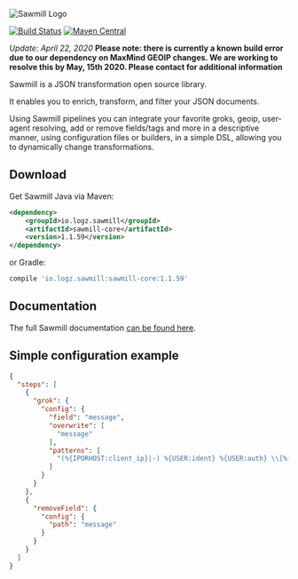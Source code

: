![Sawmill Logo](sawmill-logo.png)

[![Build Status](https://travis-ci.org/logzio/sawmill.svg?branch=master)](https://travis-ci.org/logzio/sawmill)
[![Maven Central](https://maven-badges.herokuapp.com/maven-central/io.logz.sawmill/sawmill/badge.svg)](http://mvnrepository.com/artifact/io.logz.sawmill/sawmill)

*Update: April 22, 2020*
__Please note: there is currently a known build error due to our dependency on MaxMind GEOIP changes. We are working to resolve this by May, 15th 2020. Please contact for additional information__

Sawmill is a JSON transformation open source library. 

It enables you to enrich, transform, and filter your JSON documents. 

Using Sawmill pipelines you can integrate your favorite groks, geoip, user-agent resolving, add or remove fields/tags and more in a descriptive manner, using configuration files or builders, in a simple DSL, allowing you to dynamically change transformations.

## Download

Get Sawmill Java via Maven:

```xml
<dependency>
    <groupId>io.logz.sawmill</groupId>
    <artifactId>sawmill-core</artifactId>
    <version>1.1.59</version>
</dependency>
```

or Gradle:

```gradle
compile 'io.logz.sawmill:sawmill-core:1.1.59'
```

## Documentation

The full Sawmill documentation [can be found here](https://github.com/logzio/sawmill/wiki).

## Simple configuration example

```json
{
  "steps": [
    {
      "grok": {
        "config": {
          "field": "message",
          "overwrite": [
            "message"
          ],
          "patterns": [
            "(%{IPORHOST:client_ip}|-) %{USER:ident} %{USER:auth} \\[%{HTTPDATE:timestamp}\\] \\\"(?:%{WORD:verb} %{NOTSPACE:request}(?: HTTP/%{NUMBER:httpversion:float})?|%{DATA:rawrequest})\\\" %{NUMBER:response:int} (?:%{NUMBER:bytes:float}|-) B %{DATA:thread} %{NUMBER:response_time:float} ms %{DATA:servername} %{DATA:client_id:int}(\\;%{NOTSPACE})? %{DATA:device_id} %{DATA}"
          ]
        }
      }
    },
    {
      "removeField": {
        "config": {
          "path": "message"
        }
      }
    }
  ]
}
```
